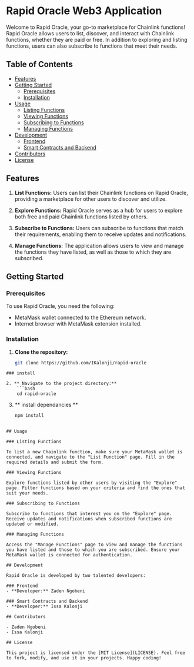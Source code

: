 # Rapid Oracle Web3 Application

Welcome to Rapid Oracle, your go-to marketplace for Chainlink functions! Rapid Oracle allows users to list, discover, and interact with Chainlink functions, whether they are paid or free. In addition to exploring and listing functions, users can also subscribe to functions that meet their needs.

## Table of Contents
- [Features](#features)
- [Getting Started](#getting-started)
  - [Prerequisites](#prerequisites)
  - [Installation](#installation)
- [Usage](#usage)
  - [Listing Functions](#listing-functions)
  - [Viewing Functions](#viewing-functions)
  - [Subscribing to Functions](#subscribing-to-functions)
  - [Managing Functions](#managing-functions)
- [Development](#development)
  - [Frontend](#frontend)
  - [Smart Contracts and Backend](#smart-contracts-and-backend)
- [Contributors](#contributors)
- [License](#license)

## Features

1. **List Functions:** Users can list their Chainlink functions on Rapid Oracle, providing a marketplace for other users to discover and utilize.

2. **Explore Functions:** Rapid Oracle serves as a hub for users to explore both free and paid Chainlink functions listed by others.

3. **Subscribe to Functions:** Users can subscribe to functions that match their requirements, enabling them to receive updates and notifications.

4. **Manage Functions:** The application allows users to view and manage the functions they have listed, as well as those to which they are subscribed.

## Getting Started

### Prerequisites

To use Rapid Oracle, you need the following:

- MetaMask wallet connected to the Ethereum network.
- Internet browser with MetaMask extension installed.

### Installation

1. **Clone the repository:**
   ```bash
   git clone https://github.com/IKalonji/rapid-oracle
```
### install

2. ** Navigate to the project directory:**
    ```bash
    cd rapid-oracle
```

3. ** install dependancies **
    ```bash
    npm install
```

## Usage

### Listing Functions

To list a new Chainlink function, make sure your MetaMask wallet is connected, and navigate to the "List Function" page. Fill in the required details and submit the form.

### Viewing Functions

Explore functions listed by other users by visiting the "Explore" page. Filter functions based on your criteria and find the ones that suit your needs.

### Subscribing to Functions

Subscribe to functions that interest you on the "Explore" page. Receive updates and notifications when subscribed functions are updated or modified.

### Managing Functions

Access the "Manage Functions" page to view and manage the functions you have listed and those to which you are subscribed. Ensure your MetaMask wallet is connected for authentication.

## Development

Rapid Oracle is developed by two talented developers:

### Frontend
- **Developer:** Zaden Ngobeni

### Smart Contracts and Backend
- **Developer:** Issa Kalonji

## Contributors

- Zaden Ngobeni
- Issa Kalonji

## License

This project is licensed under the [MIT License](LICENSE). Feel free to fork, modify, and use it in your projects. Happy coding!
